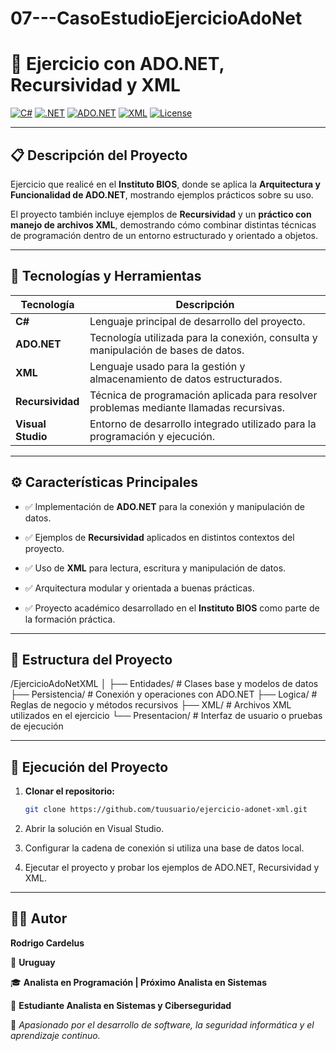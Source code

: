# 07---CasoEstudioEjercicioAdoNet
# 🧩 Ejercicio con ADO.NET, Recursividad y XML  

[![C#](https://img.shields.io/badge/C%23-239120?style=for-the-badge&logo=c-sharp&logoColor=white)](https://learn.microsoft.com/dotnet/csharp/)
[![.NET](https://img.shields.io/badge/.NET-512BD4?style=for-the-badge&logo=dotnet&logoColor=white)](https://dotnet.microsoft.com/)
[![ADO.NET](https://img.shields.io/badge/ADO.NET-0078D7?style=for-the-badge&logo=microsoftsqlserver&logoColor=white)](https://learn.microsoft.com/en-us/dotnet/framework/data/adonet/)
[![XML](https://img.shields.io/badge/XML-8B0000?style=for-the-badge&logo=xml&logoColor=white)](https://www.w3.org/XML/)
[![License](https://img.shields.io/badge/license-MIT-green?style=for-the-badge)](LICENSE)

---

## 📋 Descripción del Proyecto  

Ejercicio que realicé en el **Instituto BIOS**, donde se aplica la **Arquitectura y Funcionalidad de ADO.NET**, mostrando ejemplos prácticos sobre su uso.  

El proyecto también incluye ejemplos de **Recursividad** y un **práctico con manejo de archivos XML**, demostrando cómo combinar distintas técnicas de programación dentro de un entorno estructurado y orientado a objetos.  

---

## 🧠 Tecnologías y Herramientas  

| Tecnología | Descripción |
|-------------|-------------|
| **C#** | Lenguaje principal de desarrollo del proyecto. |
| **ADO.NET** | Tecnología utilizada para la conexión, consulta y manipulación de bases de datos. |
| **XML** | Lenguaje usado para la gestión y almacenamiento de datos estructurados. |
| **Recursividad** | Técnica de programación aplicada para resolver problemas mediante llamadas recursivas. |
| **Visual Studio** | Entorno de desarrollo integrado utilizado para la programación y ejecución. |

---

## ⚙️ Características Principales  

- ✅ Implementación de **ADO.NET** para la conexión y manipulación de datos.  

- ✅ Ejemplos de **Recursividad** aplicados en distintos contextos del proyecto.  

- ✅ Uso de **XML** para lectura, escritura y manipulación de datos.  

- ✅ Arquitectura modular y orientada a buenas prácticas.  

- ✅ Proyecto académico desarrollado en el **Instituto BIOS** como parte de la formación práctica.  

---
## 🧩 Estructura del Proyecto  

/EjercicioAdoNetXML
│
├── Entidades/ # Clases base y modelos de datos
├── Persistencia/ # Conexión y operaciones con ADO.NET
├── Logica/ # Reglas de negocio y métodos recursivos
├── XML/ # Archivos XML utilizados en el ejercicio
└── Presentacion/ # Interfaz de usuario o pruebas de ejecución

---

## 🚀 Ejecución del Proyecto  

1. **Clonar el repositorio:**  
   ```bash
   git clone https://github.com/tuusuario/ejercicio-adonet-xml.git

2. Abrir la solución en Visual Studio.

3. Configurar la cadena de conexión si utiliza una base de datos local.

4. Ejecutar el proyecto y probar los ejemplos de ADO.NET, Recursividad y XML.



---

## 👨‍💻 Autor  

**Rodrigo Cardelus**  

📍 **Uruguay**  

🎓 **Analista en Programación | Próximo Analista en Sistemas**  

🧠 **Estudiante Analista en Sistemas y Ciberseguridad**  

💬 *Apasionado por el desarrollo de software, la seguridad informática y el aprendizaje continuo.*  



